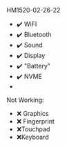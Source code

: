 HM1520-02-26-22

- ✔️  WiFI
- ✔️ Bluetooth
- ✔️ Sound
- ✔️ Display
- ✔️ "Battery"
- ✔️  NVME
- 
Not Working:
- ❌ Graphics
- ❌ Fingerprint
- ❌Touchpad
- ❌Keyboard
